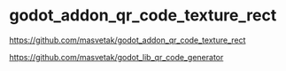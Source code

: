 # godot_addon_qr_code_texture_rect

https://github.com/masvetak/godot_addon_qr_code_texture_rect

https://github.com/masvetak/godot_lib_qr_code_generator



